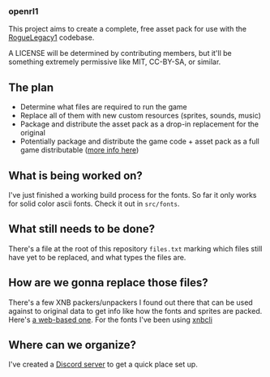 
### openrl1

This project aims to create a complete, free asset pack for use with the [RogueLegacy1](https://github.com/flibitijibibo/RogueLegacy1) codebase.

A LICENSE will be determined by contributing members, but it'll be something extremely permissive like MIT, CC-BY-SA, or similar.

## The plan

- Determine what files are required to run the game
- Replace all of them with new custom resources (sprites, sounds, music)
- Package and distribute the asset pack as a drop-in replacement for the original
- Potentially package and distribute the game code + asset pack as a full game distributable ([more info here](https://github.com/flibitijibibo/RogueLegacy1/issues/2))

## What is being worked on?

I've just finished a working build process for the fonts. So far it only works for solid color ascii fonts. Check it out in `src/fonts`.

## What still needs to be done?

There's a file at the root of this repository `files.txt` marking which files still have yet to be replaced, and what types the files are.

## How are we gonna replace those files?

There's a few XNB packers/unpackers I found out there that can be used against to original data to get info like how the fonts and sprites are packed. Here's [a web-based one](https://lybell-art.github.io/xnb-js/). For the fonts I've been using [xnbcli](https://github.com/LeonBlade/xnbcli)

## Where can we organize?

I've created a [Discord server](https://discord.gg/mp4zDfKefj) to get a quick place set up.
